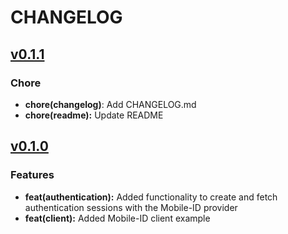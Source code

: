 
# CHANGELOG

## [v0.1.1](https://github.com/tab/mobileid/releases/tag/v0.1.1)

### Chore
- **chore(changelog)**: Add CHANGELOG.md
- **chore(readme):** Update README

## [v0.1.0](https://github.com/tab/mobileid/releases/tag/v0.1.0)

### Features
- **feat(authentication):** Added functionality to create and fetch authentication sessions with the Mobile-ID provider
- **feat(client):** Added Mobile-ID client example
